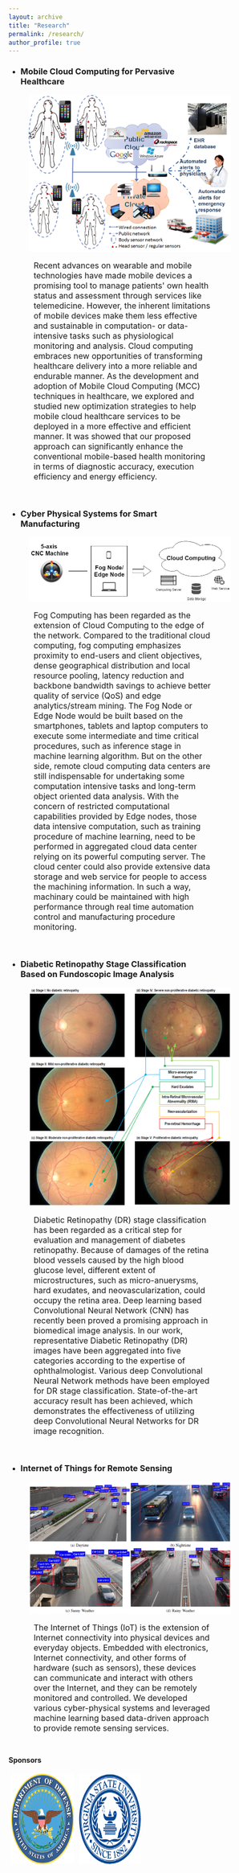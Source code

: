 ```yaml
---
layout: archive
title: "Research"
permalink: /research/
author_profile: true
---
```


<style>
p.ex1 {
  margin-left: 50px;
}

div {
  hyphens: auto;
}

* {
  box-sizing: border-box;
}

.column {
  float: left;
  width: 33.33%;
  padding: 5px;
}

/* Clearfix (clear floats) */
.row::after {
  content: "";
  clear: both;
  display: table;
}

</style>

* ### Mobile Cloud Computing for Pervasive Healthcare

<img src="/images/MCC_Health.png" alt="Mobile Cloud Computing for Pervasive Healthcare" hspace="40">

<div><p class="ex1"><font size="3">Recent advances on wearable and mobile technologies have made 
mobile devices a promising tool to manage patients' own health status and assessment 
through services like telemedicine. However, the inherent limitations 
of mobile devices make them less effective and sustainable in computation- or data-intensive 
tasks such as physiological monitoring and analysis. Cloud computing embraces new opportunities 
of transforming healthcare delivery into a more reliable and endurable manner. As the development and 
adoption of Mobile Cloud Computing (MCC) techniques in healthcare, 
we explored and studied new optimization strategies to help mobile cloud healthcare services to be deployed in a more effective and efficient manner. 
It was showed that our proposed approach can 
significantly enhance the conventional mobile-based health monitoring 
in terms of diagnostic accuracy, execution efficiency and energy efficiency.</font></p></div>

<br>

* ### Cyber Physical Systems for Smart Manufacturing

<img src="/images/SmartManufacturing.jpg" alt="Cyber Physical Systems for Smart Manufacturing" hspace="40">

<div><p class="ex1"><font size="3">Fog Computing has been regarded as the extension of Cloud Computing to the edge of the network. 
Compared to the traditional cloud computing, fog computing emphasizes proximity to end-users and client objectives, 
dense geographical distribution and local resource pooling, latency reduction and backbone bandwidth savings to achieve 
better quality of service (QoS) and edge analytics/stream mining. The Fog Node or Edge Node would be built based on the smartphones, 
tablets and laptop computers to execute some intermediate and time critical procedures, such as inference stage in machine learning algorithm. 
But on the other side, remote cloud computing data centers are still indispensable for undertaking some computation intensive tasks 
and long-term object oriented data analysis. With the concern of restricted computational capabilities provided by Edge nodes, 
those data intensive computation, such as training procedure of machine learning, need to be performed in aggregated cloud data center relying on its powerful 
computing server. The cloud center could also provide extensive data storage and web service for people to access the machining information. 
In such a way, machinary could be maintained with high performance through real time automation control and manufacturing procedure monitoring.</font></p></div>

<br>

* ### Diabetic Retinopathy Stage Classification Based on Fundoscopic Image Analysis

<img src="/images/DR.png" alt="Diabetic Retinopathy Stage Classification" hspace="40">

<div><p class="ex1"><font size="3">Diabetic Retinopathy (DR) stage classification has been regarded as a critical step for evaluation and management of diabetes retinopathy. 
Because of damages of the retina blood vessels caused by the high blood glucose level, different extent of microstructures, 
such as micro-anuerysms, hard exudates, and neovascularization, could occupy the retina area. Deep learning based 
Convolutional Neural Network (CNN) has recently been proved a promising approach in biomedical image analysis. 
In our work, representative Diabetic Retinopathy (DR) images have been aggregated into five categories according 
to the expertise of ophthalmologist. Various deep Convolutional Neural Network methods have been employed 
for DR stage classification. State-of-the-art accuracy result has been achieved, 
which demonstrates the effectiveness of utilizing deep Convolutional Neural Networks for DR image recognition.</font></p></div>

<br>

* ### Internet of Things for Remote Sensing

<img src="/images/IoT.png" alt="Internet of Things for Remote Sensing" hspace="40">

<div><p class="ex1"><font size="3">The Internet of Things (IoT) is the extension of Internet connectivity into physical devices and everyday objects. 
Embedded with electronics, Internet connectivity, and other forms of hardware (such as sensors), these devices can communicate and interact 
with others over the Internet, and they can be remotely monitored and controlled. We developed various cyber-physical systems and leveraged machine learning based
data-driven approach to provide remote sensing services.</font></p></div>

<br>

<b>Sponsors</b><br>

<div class="row">
  <div class="column">
    <img src="/images/United_States_Department_of_Defense_Seal.svg.png" alt="US Department of Defense" style="width:180px;height:180px;">
  </div>
  <div class="column">
    <img src="/images/VSU.png" alt="Virginia State University" style="width:180px;height:180px;">
  </div>
</div>
